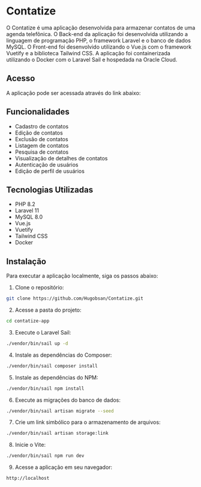 # Contatize

O Contatize é uma aplicação desenvolvida para armazenar contatos de uma agenda telefônica. O Back-end da aplicação foi desenvolvida utilizando a linguagem de programação PHP, o framework Laravel e o banco de dados MySQL. O Front-end foi desenvolvido utilizando o Vue.js com o framework Vuetify e a biblioteca Tailwind CSS. A aplicação foi containerizada utilizando o Docker com o Laravel Sail e hospedada na Oracle Cloud.

## Acesso

A aplicação pode ser acessada através do link abaixo:


## Funcionalidades

- Cadastro de contatos
- Edição de contatos
- Exclusão de contatos
- Listagem de contatos
- Pesquisa de contatos
- Visualização de detalhes de contatos
- Autenticação de usuários
- Edição de perfil de usuários

## Tecnologias Utilizadas

- PHP 8.2
- Laravel 11
- MySQL 8.0
- Vue.js
- Vuetify
- Tailwind CSS
- Docker

## Instalação

Para executar a aplicação localmente, siga os passos abaixo:

1. Clone o repositório:

```bash
git clone https://github.com/Hugobsan/Contatize.git
```

2. Acesse a pasta do projeto:

```bash
cd contatize-app
```

3. Execute o Laravel Sail:

```bash
./vendor/bin/sail up -d
```

4. Instale as dependências do Composer:

```bash
./vendor/bin/sail composer install
```

5. Instale as dependências do NPM:

```bash
./vendor/bin/sail npm install
```

6. Execute as migrações do banco de dados:

```bash
./vendor/bin/sail artisan migrate --seed
```

7. Crie um link simbólico para o armazenamento de arquivos:

```bash
./vendor/bin/sail artisan storage:link
```

8. Inicie o Vite:

```bash
./vendor/bin/sail npm run dev
```

9. Acesse a aplicação em seu navegador:

```
http://localhost
```